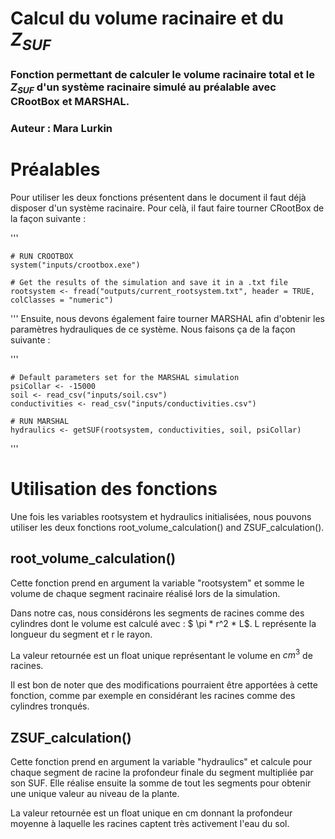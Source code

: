 # Calcul du volume racinaire et du $Z_{SUF}$

### Fonction permettant de calculer le volume racinaire total et le $Z_{SUF}$ d'un système racinaire simulé au préalable avec CRootBox et MARSHAL.

### Auteur : Mara Lurkin

# Préalables
Pour utiliser les deux fonctions présentent dans le document il faut déjà disposer d'un système racinaire. Pour celà, il faut faire tourner CRootBox de la façon suivante :

'''

    # RUN CROOTBOX
    system("inputs/crootbox.exe") 
    
    # Get the results of the simulation and save it in a .txt file
    rootsystem <- fread("outputs/current_rootsystem.txt", header = TRUE, colClasses = "numeric")

'''
Ensuite, nous devons également faire tourner MARSHAL afin d'obtenir les paramètres hydrauliques de ce système. Nous faisons ça de la façon suivante :

'''  

    # Default parameters set for the MARSHAL simulation 
    psiCollar <- -15000
    soil <- read_csv("inputs/soil.csv")
    conductivities <- read_csv("inputs/conductivities.csv")
        
    # RUN MARSHAL
    hydraulics <- getSUF(rootsystem, conductivities, soil, psiCollar)
    
'''

# Utilisation des fonctions
Une fois les variables rootsystem et hydraulics initialisées, nous pouvons utiliser les deux fonctions root_volume_calculation() and ZSUF_calculation().

## root_volume_calculation()
Cette fonction prend en argument la variable "rootsystem" et somme le volume de chaque segment racinaire réalisé lors de la simulation. 

Dans notre cas, nous considérons les segments de racines comme des cylindres dont le volume est calculé avec : $ \pi * r^2 * L$. L représente la longueur du segment et r le rayon.

La valeur retournée est un float unique représentant le volume en $cm^3$ de racines.

Il est bon de noter que des modifications pourraient être apportées à cette fonction, comme par exemple en considérant les racines comme des cylindres tronqués.

 
## ZSUF_calculation()
Cette fonction prend en argument la variable "hydraulics" et calcule pour chaque segment de racine la profondeur finale du segment multipliée par son SUF. Elle réalise ensuite la somme de tout les segments pour obtenir une unique valeur au niveau de la plante.

La valeur retournée est un float unique en cm donnant la profondeur moyenne à laquelle les racines captent très activement l'eau du sol.

 

